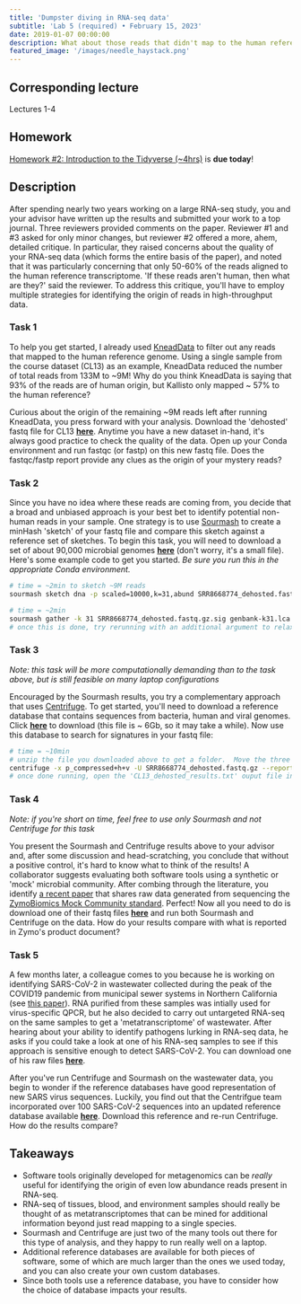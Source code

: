 ```yaml
---
title: 'Dumpster diving in RNA-seq data'
subtitle: 'Lab 5 (required) • February 15, 2023'
date: 2019-01-07 00:00:00
description: What about those reads that didn't map to the human reference? In this lab you'll learn to make the most from your RNA-seq data by digging through these 'junk' unmapped reads.  It turns out that most RNA-seq studies are 'metatranscriptomes'.
featured_image: '/images/needle_haystack.png'
---
```


## Corresponding lecture

Lectures 1-4

## Homework

[Homework #2: Introduction to the Tidyverse (~4hrs)](https://www.datacamp.com/courses/introduction-to-the-tidyverse) is **due today**!

## Description

After spending nearly two years working on a large RNA-seq study, you and your advisor have written up the results and submitted your work to a top journal.  Three reviewers provided comments on the paper.  Reviewer #1 and #3 asked for only minor changes, but reviewer #2 offered a more, ahem, detailed critique.  In particular, they raised concerns about the quality of your RNA-seq data (which forms the entire basis of the paper), and noted that it was particularly concerning that only 50-60% of the reads aligned to the human reference transcriptome.  'If these reads aren't human, then what are they?' said the reviewer.  To address this critique, you'll have to employ multiple strategies for identifying the origin of reads in high-throughput data.

### Task 1

To help you get started, I already used [KneadData](https://huttenhower.sph.harvard.edu/kneaddata/) to filter out any reads that mapped to the human reference genome.  Using a single sample from the course dataset (CL13) as an example, KneadData reduced the number of total reads from 133M to ~9M!  Why do you think KneadData is saying that 93% of the reads are of human origin, but Kallisto only mapped ~ 57% to the human reference?

Curious about the origin of the remaining ~9M reads left after running KneadData, you press forward with your analysis.  Download the 'dehosted' fastq file for CL13 **[here](https://drive.google.com/file/d/1-k5Nay_ufVVk03LU-cm3CHfhuNXWs-6k/view?usp=sharing)**.  Anytime you have a new dataset in-hand, it's always good practice to check the quality of the data.  Open up your Conda environment and run fastqc (or fastp) on this new fastq file.  Does the fastqc/fastp report provide any clues as the origin of your mystery reads?

### Task 2

Since you have no idea where these reads are coming from, you decide that a broad and unbiased approach is your best bet to identify potential non-human reads in your sample.  One strategy is to use [Sourmash](https://sourmash.readthedocs.io/en/latest/) to create a minHash 'sketch' of your fastq file and compare this sketch against a reference set of sketches.  To begin this task, you will need to download a set of about 90,000 microbial genomes **[here](https://osf.io/4f8n3/download)** (don't worry, it's a small file). Here's some example code to get you started. *Be sure you run this in the appropriate Conda environment.*

```bash
# time = ~2min to sketch ~9M reads
sourmash sketch dna -p scaled=10000,k=31,abund SRR8668774_dehosted.fastq.gz --name-from-first
```

```bash
# time = ~2min
sourmash gather -k 31 SRR8668774_dehosted.fastq.gz.sig genbank-k31.lca.json.gz
# once this is done, try rerunning with an additional argument to relax the threshold used for classification: '--threshold-bp 100'
```

### Task 3

*Note: this task will be more computationally demanding than to the task above, but is still feasible on many laptop configurations*

Encouraged by the Sourmash results, you try a complementary approach that uses [Centrifuge](https://ccb.jhu.edu/software/centrifuge/).  To get started, you'll need to download a reference database that contains sequences from bacteria, human and viral genomes.  Click **[here](https://genome-idx.s3.amazonaws.com/centrifuge/p_compressed%2Bh%2Bv.tar.gz)** to download (this file is ~ 6Gb, so it may take a while).  Now use this database to search for signatures in your fastq file:

```bash
# time = ~10min
# unzip the file you downloaded above to get a folder.  Move the three files present in this folder to your working directory where your dehosted fastq file is located.
centrifuge -x p_compressed+h+v -U SRR8668774_dehosted.fastq.gz --report-file CL13_dehosted_report.txt -S CL13_dehosted_results.txt
# once done running, open the 'CL13_dehosted_results.txt' ouput file in Excel and sort based on 'numUniqueReads' column
```

### Task 4

*Note: if you're short on time, feel free to use only Sourmash and not Centrifuge for this task*

You present the Sourmash and Centrifuge results above to your advisor and, after some discussion and head-scratching, you conclude that without a positive control, it's hard to know what to think of the results!  A collaborator suggests evaluating both software tools using a synthetic or 'mock' microbial community.  After combing through the literature, you identify [a recent paper](https://doi.org/10.3389/fmicb.2020.00953) that shares raw data generated from sequencing the [ZymoBiomics Mock Community standard](https://files.zymoresearch.com/datasheets/ds1706_zymobiomics_microbial_community_standards_data_sheet.pdf).  Perfect!  Now all you need to do is download one of their fastq files **[here](https://drive.google.com/file/d/1-57CU-Ps7MOPD14S7laklQJLgH52EJrk/view?usp=sharing)** and run both Sourmash and Centrifuge on the data.  How do your results compare with what is reported in Zymo's product document?

### Task 5

A few months later, a colleague comes to you because he is working on identifying SARS-CoV-2 in wastewater collected during the peak of the COVID19 pandemic from municipal sewer systems in Northern California (see [this paper](https://journals.asm.org/doi/10.1128/mBio.02703-20)).  RNA purified from these samples was intially used for virus-specific QPCR, but he also decided to carry out untargeted RNA-seq on the same samples to get a 'metatranscriptome' of wastewater.  After hearing about your ability to identify pathogens lurking in RNA-seq data, he asks if you could take a look at one of his RNA-seq samples to see if this approach is sensitive enough to detect SARS-CoV-2.  You can download one of his raw files **[here](https://drive.google.com/file/d/1-9-urdGKYB39TRg0sVk8Om0N1apXZn_H/view?usp=sharing)**.

After you've run Centrifuge and Sourmash on the wastewater data, you begin to wonder if the reference databases have good representation of new SARS virus sequences.  Luckily, you find out that the Centrifgue team incorporated over 100 SARS-CoV-2 sequences into an updated reference database available **[here](https://zenodo.org/record/3732127/files/h+v+c.tar.gz?download=1)**.  Download this reference and re-run Centrifuge.  How do the results compare?


## Takeaways

* Software tools originally developed for metagenomics can be *really* useful for identifying the origin of even low abundance reads present in RNA-seq.
* RNA-seq of tissues, blood, and environment samples should really be thought of as metatranscriptomes that can be mined for additional information beyond just read mapping to a single species.
* Sourmash and Centrifuge are just two of the many tools out there for this type of analysis, and they happy to run really well on a laptop.
* Additional reference databases are available for both pieces of software, some of which are much larger than the ones we used today, and you can also create your own custom databases.
* Since both tools use a reference database, you have to consider how the choice of database impacts your results.